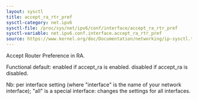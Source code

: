 ```yaml
---
layout: sysctl
title: accept_ra_rtr_pref
sysctl-category: net.ipv6
sysctl-file: /proc/sys/net/ipv6/conf/interface/accept_ra_rtr_pref
sysctl-variable: net.ipv6.conf.interface.accept_ra_rtr_pref
source: https://www.kernel.org/doc/Documentation/networking/ip-sysctl.txt
---
```

Accept Router Preference in RA.

Functional default: enabled if accept_ra is enabled.
		    disabled if accept_ra is disabled.


Nb: per interface setting (where "interface" is the name of your network interface); "all" is a special interface: changes the settings for all interfaces.

